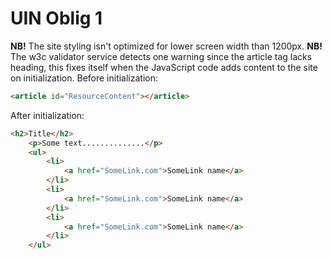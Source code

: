# UIN Oblig 1
**NB!** The site styling isn't optimized for lower screen width than 1200px.
**NB!** The w3c validator service detects one warning since the article tag lacks heading, 
this fixes itself when the JavaScript code adds content to the site on initialization.
Before initialization:
```html
<article id="ResourceContent"></article>
```
After initialization:
```html
<h2>Title</h2>
    <p>Some text..............</p>
    <ul>
        <li>
            <a href="SomeLink.com">SomeLink name</a>
        </li>
        <li>
            <a href="SomeLink.com">SomeLink name</a>
        </li>
        <li>
            <a href="SomeLink.com">SomeLink name</a>
        </li>
    </ul>
```